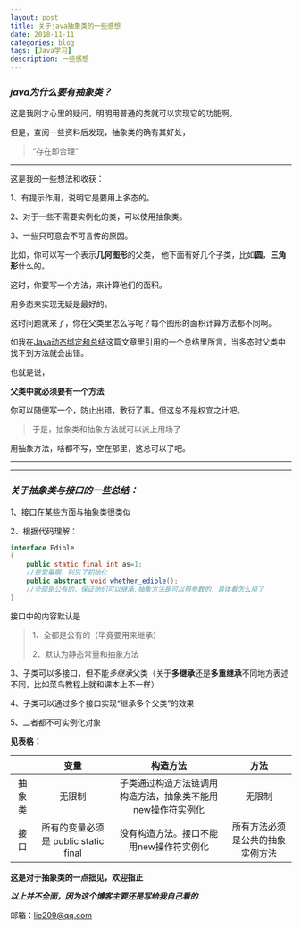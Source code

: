 ```yaml
---
layout: post
title: 关于java抽象类的一些感想
date: 2018-11-11
categories: blog
tags: [Java学习]
description: 一些感想
---
```


### _**java为什么要有抽象类？**_

这是我刚才心里的疑问，明明用普通的类就可以实现它的功能啊。

但是，查阅一些资料后发现，抽象类的确有其好处，

>“存在即合理”

---
这是我的一些想法和收获：

1、有提示作用，说明它是要用上多态的。

2、对于一些不需要实例化的类，可以使用抽象类。

3、一些只可意会不可言传的原因。

比如，你可以写一个表示**几何图形**的父类，
他下面有好几个子类，比如**圆**，**三角形**什么的。

这时，你要写一个方法，来计算他们的面积。

用多态来实现无疑是最好的。

这时问题就来了，你在父类里怎么写呢？每个图形的面积计算方法都不同啊。

如我在[Java动态绑定和总结](http://lie209.tech/blog/2018/11/10/java/)这篇文章里引用的一个总结里所言，当多态时父类中找不到方法就会出错。

也就是说，

**父类中就必须要有一个方法**

你可以随便写一个，防止出错，敷衍了事。但这总不是权宜之计吧。

>于是，抽象类和抽象方法就可以派上用场了

用抽象方法，啥都不写，空在那里，这总可以了吧。

---
---
### _**关于抽象类与接口的一些总结：**_
1、接口在某些方面与抽象类很类似

2、根据代码理解：

```java
interface Edible
{
    public static final int as=1;      
    //是常量啊，别忘了初始化
    public abstract void whether_edible();  
    //全部是公有的，保证他们可以继承,抽象方法是可以带参数的，具体看怎么用了
}
```

接口中的内容默认是
>1、全都是公有的（毕竟要用来继承）
>
>2、默认为静态常量和抽象方法


3、子类可以多接口，但不能*多继承*父类（关于**多继承**还是**多重继承**不同地方表述不同，比如菜鸟教程上就和课本上不一样）

4、子类可以通过多个接口实现“继承多个父类”的效果

5、二者都不可实例化对象


**见表格：**

|  |变量|构造方法|方法|
|:----:|:----:|:----:|:----:|
|抽象类|无限制|子类通过构造方法链调用构造方法，抽象类不能用new操作符实例化|无限制|
|接口|所有的变量必须是 public static final|没有构造方法。接口不能用new操作符实例化|所有方法必须是公共的抽象实例方法|




**这是对于抽象类的一点拙见，欢迎指正**

****_以上并不全面，因为这个博客主要还是写给我自己看的_****

邮箱：lie209@qq.com
